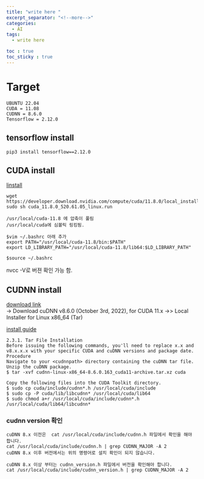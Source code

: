 ```yaml
---
title: "write here "
excerpt_separator: "<!--more-->"
categories:
  - AI
tags:
  - write here

toc : true
toc_sticky : true
---
```



# Target
```
UBUNTU 22.04
CUDA = 11.08
CUDNN = 8.6.0
Tensorflow = 2.12.0
```

## tensorflow install
```
pip3 install tensorflow==2.12.0
```

## CUDA install
[linstall](https://developer.nvidia.com/cuda-11-8-0-download-archive?target_os=Linux&target_arch=x86_64&Distribution=Ubuntu&target_version=22.04&target_type=runfile_local)
```
wget https://developer.download.nvidia.com/compute/cuda/11.8.0/local_installers/cuda_11.8.0_520.61.05_linux.run
sudo sh cuda_11.8.0_520.61.05_linux.run

/usr/local/cuda-11.8 에 압축이 풀림
/usr/local/cuda에 심볼릭 링킹됨. 

$vim ~/.bashrc 아래 추가
export PATH="/usr/local/cuda-11.8/bin:$PATH"
export LD_LIBRARY_PATH="/usr/local/cuda-11.8/lib64:$LD_LIBRARY_PATH"

$source ~/.bashrc
```
nvcc -V로 버젼 확인 가능 함. 


## CUDNN install
[download link](https://developer.nvidia.com/rdp/cudnn-archive)    
-> Download cuDNN v8.6.0 (October 3rd, 2022), for CUDA 11.x
->> Local Installer for Linux x86_64 (Tar) 

[install guide](https://docs.nvidia.com/deeplearning/cudnn/archives/cudnn-811/install-guide/index.htm)   
```
2.3.1. Tar File Installation
Before issuing the following commands, you'll need to replace x.x and v8.x.x.x with your specific CUDA and cuDNN versions and package date.
Procedure
Navigate to your <cudnnpath> directory containing the cuDNN tar file.
Unzip the cuDNN package.
$ tar -xvf cudnn-linux-x86_64-8.6.0.163_cuda11-archive.tar.xz cuda

Copy the following files into the CUDA Toolkit directory.
$ sudo cp cuda/include/cudnn*.h /usr/local/cuda/include 
$ sudo cp -P cuda/lib/libcudnn* /usr/local/cuda/lib64 
$ sudo chmod a+r /usr/local/cuda/include/cudnn*.h /usr/local/cuda/lib64/libcudnn*
```

### cudnn version 확인
```
cuDNN 8.x 이전은  cat /usr/local/cuda/include/cudnn.h 파일에서 확인을 해야 합니다.
cat /usr/local/cuda/include/cudnn.h | grep CUDNN_MAJOR -A 2
cuDNN 8.x 이후 버전에서는 위의 명령어로 설치 확인이 되지 않습니다.

cuDNN 8.x 이상 부터는 cudnn_version.h 파일에서 버전을 확인해야 합니다.
cat /usr/local/cuda/include/cudnn_version.h | grep CUDNN_MAJOR -A 2
```
